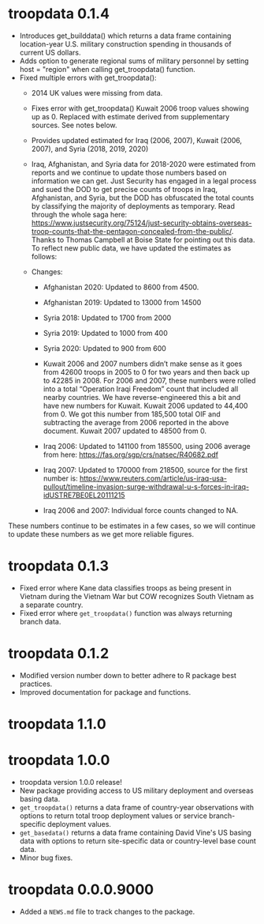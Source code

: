 # troopdata 0.1.4

* Introduces get_builddata() which returns a data frame containing location-year U.S. military construction spending in thousands of current US dollars.
* Adds option to generate regional sums of military personnel by setting host = "region" when calling get_troopdata() function.
* Fixed multiple errors with get_troopdata():
  * 2014 UK values were missing from data.

  * Fixes error with get_troopdata() Kuwait 2006 troop values showing up as 0. Replaced with estimate derived from supplementary sources. See notes below.

  * Provides updated estimated for Iraq (2006, 2007), Kuwait (2006, 2007), and Syria (2018, 2019, 2020)

  * Iraq, Afghanistan, and Syria data for 2018-2020 were estimated from reports and we continue to update those numbers based on information we can get. Just Security has engaged in a legal process and sued the DOD to get precise counts of troops in Iraq, Afghanistan, and Syria, but the DOD has obfuscated the total counts by classifying the majority of deployments as temporary. Read through the whole saga here: https://www.justsecurity.org/75124/just-security-obtains-overseas-troop-counts-that-the-pentagon-concealed-from-the-public/. Thanks to Thomas Campbell at Boise State for pointing out this data. To reflect new public data, we have updated the estimates as follows:

  * Changes:
 
     * Afghanistan 2020: Updated to 8600 from 4500.
    
     * Afghanistan 2019: Updated to 13000 from 14500
    
     * Syria 2018: Updated to 1700 from 2000
    
     * Syria 2019: Updated to 1000 from 400
    
     * Syria 2020: Updated to 900 from 600

     * Kuwait 2006 and 2007 numbers didn’t make sense as it goes from 42600 troops in 2005 to 0 for two years and then back up to 42285 in 2008. For 2006 and 2007, these numbers were rolled into a total “Operation Iraqi Freedom” count that included all nearby countries. We have reverse-engineered this a bit and have new numbers for Kuwait. Kuwait 2006 updated to 44,400 from 0. We got this number from 185,500 total OIF and subtracting the average from 2006 reported in the above document. Kuwait 2007 updated to 48500 from 0.

     * Iraq 2006: Updated to 141100 from 185500, using 2006 average from here: https://fas.org/sgp/crs/natsec/R40682.pdf

     * Iraq 2007: Updated to 170000 from 218500, source for the first number is: https://www.reuters.com/article/us-iraq-usa-pullout/timeline-invasion-surge-withdrawal-u-s-forces-in-iraq-idUSTRE7BE0EL20111215

     * Iraq 2006 and 2007: Individual force counts changed to NA.

These numbers continue to be estimates in a few cases, so we will continue to update these numbers as we get more reliable figures.


# troopdata 0.1.3

* Fixed error where Kane data classifies troops as being present in Vietnam during the Vietnam War but COW recognizes South Vietnam as a separate country.
* Fixed error where `get_troopdata()` function was always returning branch data.

# troopdata 0.1.2

* Modified version number down to better adhere to R package best practices.
* Improved documentation for package and functions.

# troopdata 1.1.0

# troopdata 1.0.0

* troopdata version 1.0.0 release!
* New package providing access to US military deployment and overseas basing data.
* `get_troopdata()` returns a data frame of country-year observations with options to return total troop deployment values or service branch-specific deployment values.
* `get_basedata()` returns a data frame containing David Vine's US basing data with options to return site-specific data or country-level base count data.
* Minor bug fixes.

# troopdata 0.0.0.9000

* Added a `NEWS.md` file to track changes to the package.
